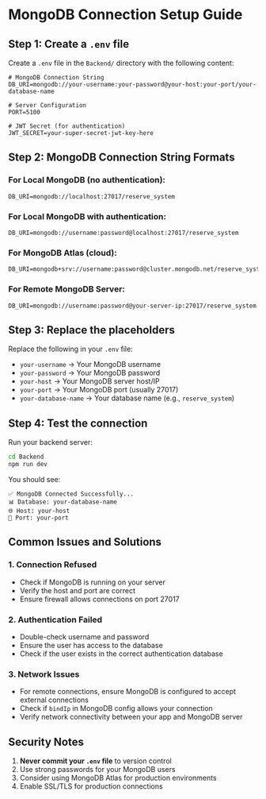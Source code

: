 # MongoDB Connection Setup Guide

## Step 1: Create a `.env` file

Create a `.env` file in the `Backend/` directory with the following content:

```env
# MongoDB Connection String
DB_URI=mongodb://your-username:your-password@your-host:your-port/your-database-name

# Server Configuration
PORT=5100

# JWT Secret (for authentication)
JWT_SECRET=your-super-secret-jwt-key-here
```

## Step 2: MongoDB Connection String Formats

### For Local MongoDB (no authentication):
```env
DB_URI=mongodb://localhost:27017/reserve_system
```

### For Local MongoDB with authentication:
```env
DB_URI=mongodb://username:password@localhost:27017/reserve_system
```

### For MongoDB Atlas (cloud):
```env
DB_URI=mongodb+srv://username:password@cluster.mongodb.net/reserve_system
```

### For Remote MongoDB Server:
```env
DB_URI=mongodb://username:password@your-server-ip:27017/reserve_system
```

## Step 3: Replace the placeholders

Replace the following in your `.env` file:
- `your-username` → Your MongoDB username
- `your-password` → Your MongoDB password
- `your-host` → Your MongoDB server host/IP
- `your-port` → Your MongoDB port (usually 27017)
- `your-database-name` → Your database name (e.g., `reserve_system`)

## Step 4: Test the connection

Run your backend server:
```bash
cd Backend
npm run dev
```

You should see:
```
✅ MongoDB Connected Successfully...
📊 Database: your-database-name
🌐 Host: your-host
🔌 Port: your-port
```

## Common Issues and Solutions

### 1. Connection Refused
- Check if MongoDB is running on your server
- Verify the host and port are correct
- Ensure firewall allows connections on port 27017

### 2. Authentication Failed
- Double-check username and password
- Ensure the user has access to the database
- Check if the user exists in the correct authentication database

### 3. Network Issues
- For remote connections, ensure MongoDB is configured to accept external connections
- Check if `bindIp` in MongoDB config allows your connection
- Verify network connectivity between your app and MongoDB server

## Security Notes

1. **Never commit your `.env` file** to version control
2. Use strong passwords for your MongoDB users
3. Consider using MongoDB Atlas for production environments
4. Enable SSL/TLS for production connections 